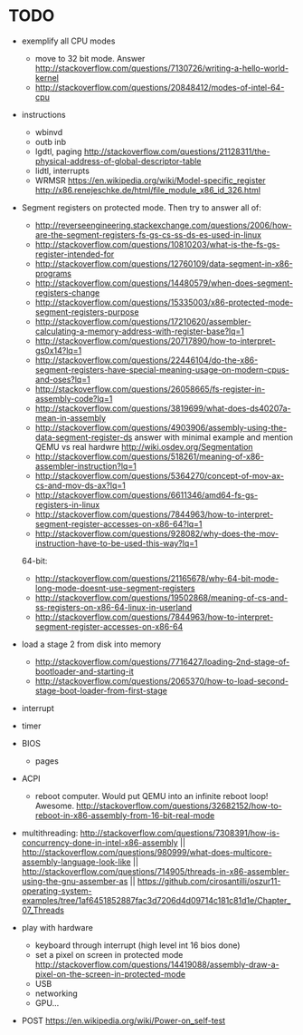 # TODO

-   exemplify all CPU modes

    -   move to 32 bit mode. Answer http://stackoverflow.com/questions/7130726/writing-a-hello-world-kernel
    -   http://stackoverflow.com/questions/20848412/modes-of-intel-64-cpu

-   instructions

    - wbinvd
    - outb inb
    - lgdtl, paging http://stackoverflow.com/questions/21128311/the-physical-address-of-global-descriptor-table
    - lidtl, interrupts
    - WRMSR https://en.wikipedia.org/wiki/Model-specific_register http://x86.renejeschke.de/html/file_module_x86_id_326.html

-   Segment registers on protected mode. Then try to answer all of:

    - http://reverseengineering.stackexchange.com/questions/2006/how-are-the-segment-registers-fs-gs-cs-ss-ds-es-used-in-linux
    - http://stackoverflow.com/questions/10810203/what-is-the-fs-gs-register-intended-for
    - http://stackoverflow.com/questions/12760109/data-segment-in-x86-programs
    - http://stackoverflow.com/questions/14480579/when-does-segment-registers-change
    - http://stackoverflow.com/questions/15335003/x86-protected-mode-segment-registers-purpose
    - http://stackoverflow.com/questions/17210620/assembler-calculating-a-memory-address-with-register-base?lq=1
    - http://stackoverflow.com/questions/20717890/how-to-interpret-gs0x14?lq=1
    - http://stackoverflow.com/questions/22446104/do-the-x86-segment-registers-have-special-meaning-usage-on-modern-cpus-and-oses?lq=1
    - http://stackoverflow.com/questions/26058665/fs-register-in-assembly-code?lq=1
    - http://stackoverflow.com/questions/3819699/what-does-ds40207a-mean-in-assembly
    - http://stackoverflow.com/questions/4903906/assembly-using-the-data-segment-register-ds answer with minimal example and mention QEMU vs real hardwre http://wiki.osdev.org/Segmentation
    - http://stackoverflow.com/questions/518261/meaning-of-x86-assembler-instruction?lq=1
    - http://stackoverflow.com/questions/5364270/concept-of-mov-ax-cs-and-mov-ds-ax?lq=1
    - http://stackoverflow.com/questions/6611346/amd64-fs-gs-registers-in-linux
    - http://stackoverflow.com/questions/7844963/how-to-interpret-segment-register-accesses-on-x86-64?lq=1
    - http://stackoverflow.com/questions/928082/why-does-the-mov-instruction-have-to-be-used-this-way?lq=1

    64-bit:

    - http://stackoverflow.com/questions/21165678/why-64-bit-mode-long-mode-doesnt-use-segment-registers
    - http://stackoverflow.com/questions/19502868/meaning-of-cs-and-ss-registers-on-x86-64-linux-in-userland
    - http://stackoverflow.com/questions/7844963/how-to-interpret-segment-register-accesses-on-x86-64

-   load a stage 2 from disk into memory

    - http://stackoverflow.com/questions/7716427/loading-2nd-stage-of-bootloader-and-starting-it
    - http://stackoverflow.com/questions/2065370/how-to-load-second-stage-boot-loader-from-first-stage

-   interrupt

-   timer

-   BIOS

    - pages

-   ACPI

    -   reboot computer. Would put QEMU into an infinite reboot loop! Awesome. http://stackoverflow.com/questions/32682152/how-to-reboot-in-x86-assembly-from-16-bit-real-mode

-   multithreading: http://stackoverflow.com/questions/7308391/how-is-concurrency-done-in-intel-x86-assembly || http://stackoverflow.com/questions/980999/what-does-multicore-assembly-language-look-like || http://stackoverflow.com/questions/714905/threads-in-x86-assembler-using-the-gnu-assember-as || https://github.com/cirosantilli/oszur11-operating-system-examples/tree/1af6451852887fac3d7206d4d09714c181c81d1e/Chapter_07_Threads

-   play with hardware

    -   keyboard through interrupt (high level int 16 bios done)
    -   set a pixel on screen in protected mode http://stackoverflow.com/questions/14419088/assembly-draw-a-pixel-on-the-screen-in-protected-mode
    -   USB
    -   networking
    -   GPU...

-   POST https://en.wikipedia.org/wiki/Power-on_self-test
